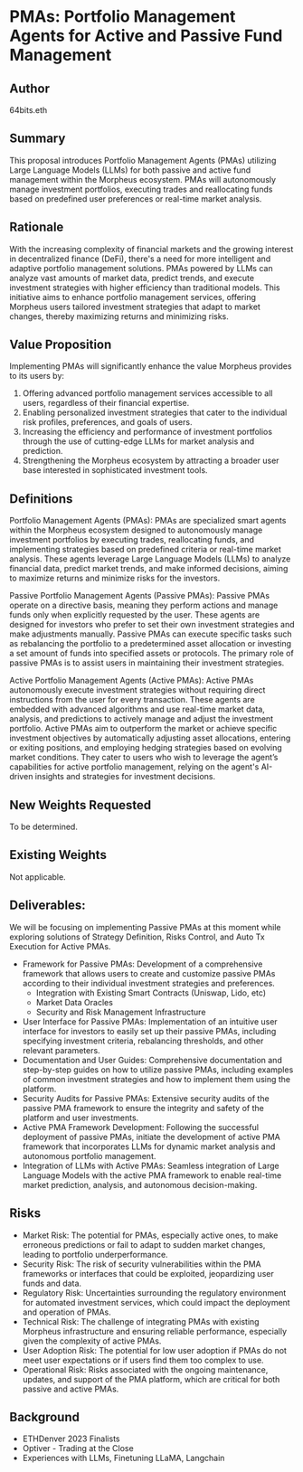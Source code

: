 # PMAs: Portfolio Management Agents for Active and Passive Fund Management

## Author
64bits.eth

## Summary
This proposal introduces Portfolio Management Agents (PMAs) utilizing Large Language Models (LLMs) for both passive and active fund management within the Morpheus ecosystem. PMAs will autonomously manage investment portfolios, executing trades and reallocating funds based on predefined user preferences or real-time market analysis.

## Rationale
With the increasing complexity of financial markets and the growing interest in decentralized finance (DeFi), there's a need for more intelligent and adaptive portfolio management solutions. PMAs powered by LLMs can analyze vast amounts of market data, predict trends, and execute investment strategies with higher efficiency than traditional models. This initiative aims to enhance portfolio management services, offering Morpheus users tailored investment strategies that adapt to market changes, thereby maximizing returns and minimizing risks.

## Value Proposition
Implementing PMAs will significantly enhance the value Morpheus provides to its users by:

1. Offering advanced portfolio management services accessible to all users, regardless of their financial expertise.
2. Enabling personalized investment strategies that cater to the individual risk profiles, preferences, and goals of users.
3. Increasing the efficiency and performance of investment portfolios through the use of cutting-edge LLMs for market analysis and prediction.
4. Strengthening the Morpheus ecosystem by attracting a broader user base interested in sophisticated investment tools.

## Definitions
Portfolio Management Agents (PMAs): PMAs are specialized smart agents within the Morpheus ecosystem designed to autonomously manage investment portfolios by executing trades, reallocating funds, and implementing strategies based on predefined criteria or real-time market analysis. These agents leverage Large Language Models (LLMs) to analyze financial data, predict market trends, and make informed decisions, aiming to maximize returns and minimize risks for the investors.

Passive Portfolio Management Agents (Passive PMAs): Passive PMAs operate on a directive basis, meaning they perform actions and manage funds only when explicitly requested by the user. These agents are designed for investors who prefer to set their own investment strategies and make adjustments manually. Passive PMAs can execute specific tasks such as rebalancing the portfolio to a predetermined asset allocation or investing a set amount of funds into specified assets or protocols. The primary role of passive PMAs is to assist users in maintaining their investment strategies.

Active Portfolio Management Agents (Active PMAs): Active PMAs autonomously execute investment strategies without requiring direct instructions from the user for every transaction. These agents are embedded with advanced algorithms and use real-time market data, analysis, and predictions to actively manage and adjust the investment portfolio. Active PMAs aim to outperform the market or achieve specific investment objectives by automatically adjusting asset allocations, entering or exiting positions, and employing hedging strategies based on evolving market conditions. They cater to users who wish to leverage the agent’s capabilities for active portfolio management, relying on the agent's AI-driven insights and strategies for investment decisions.

## New Weights Requested
To be determined.

## Existing Weights
Not applicable.

## Deliverables:
We will be focusing on implementing Passive PMAs at this moment while exploring solutions of Strategy Definition, Risks Control, and Auto Tx Execution for Active PMAs.

- Framework for Passive PMAs: Development of a comprehensive framework that allows users to create and customize passive PMAs according to their individual investment strategies and preferences.
  - Integration with Existing Smart Contracts (Uniswap, Lido, etc)
  - Market Data Oracles
  - Security and Risk Management Infrastructure
- User Interface for Passive PMAs: Implementation of an intuitive user interface for investors to easily set up their passive PMAs, including specifying investment criteria, rebalancing thresholds, and other relevant parameters.
- Documentation and User Guides: Comprehensive documentation and step-by-step guides on how to utilize passive PMAs, including examples of common investment strategies and how to implement them using the platform.
- Security Audits for Passive PMAs: Extensive security audits of the passive PMA framework to ensure the integrity and safety of the platform and user investments.
- Active PMA Framework Development: Following the successful deployment of passive PMAs, initiate the development of active PMA framework that incorporates LLMs for dynamic market analysis and autonomous portfolio management.
- Integration of LLMs with Active PMAs: Seamless integration of Large Language Models with the active PMA framework to enable real-time market prediction, analysis, and autonomous decision-making.

## Risks
- Market Risk: The potential for PMAs, especially active ones, to make erroneous predictions or fail to adapt to sudden market changes, leading to portfolio underperformance.
- Security Risk: The risk of security vulnerabilities within the PMA frameworks or interfaces that could be exploited, jeopardizing user funds and data.
- Regulatory Risk: Uncertainties surrounding the regulatory environment for automated investment services, which could impact the deployment and operation of PMAs.
- Technical Risk: The challenge of integrating PMAs with existing Morpheus infrastructure and ensuring reliable performance, especially given the complexity of active PMAs.
- User Adoption Risk: The potential for low user adoption if PMAs do not meet user expectations or if users find them too complex to use.
- Operational Risk: Risks associated with the ongoing maintenance, updates, and support of the PMA platform, which are critical for both passive and active PMAs.

## Background
- ETHDenver 2023 Finalists
- Optiver - Trading at the Close
- Experiences with LLMs, Finetuning LLaMA, Langchain
